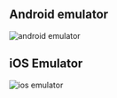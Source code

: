 
## Android emulator
![android emulator](./maui_android.gif)

## iOS Emulator
![ios emulator](./maui_ios.gif)
